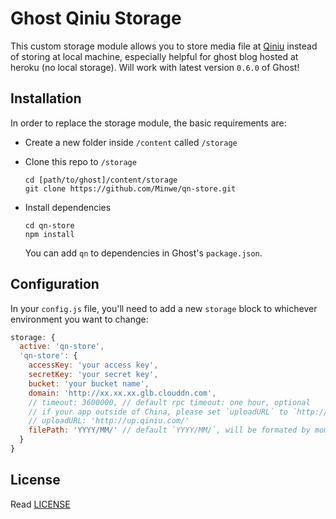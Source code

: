 # Ghost Qiniu Storage


This custom storage module allows you to store media file at [Qiniu](http://www.qiniu.com/) instead of storing at local machine, especially helpful for ghost blog hosted at heroku (no local storage). Will work with latest version `0.6.0` of Ghost!

## Installation

In order to replace the storage module, the basic requirements are:

- Create a new folder inside `/content` called `/storage`
- Clone this repo to `/storage`

  ```
  cd [path/to/ghost]/content/storage
  git clone https://github.com/Minwe/qn-store.git
  ```
- Install dependencies

  ```
  cd qn-store
  npm install
  ```

  You can add `qn` to dependencies in Ghost's `package.json`.

## Configuration

In your `config.js` file, you'll need to add a new `storage` block to whichever environment you want to change:

```js
storage: {
  active: 'qn-store',
  'qn-store': {
    accessKey: 'your access key',
    secretKey: 'your secret key',
    bucket: 'your bucket name',
    domain: 'http://xx.xx.xx.glb.clouddn.com',
    // timeout: 3600000, // default rpc timeout: one hour, optional
    // if your app outside of China, please set `uploadURL` to `http://up.qiniug.com/`
    // uploadURL: 'http://up.qiniu.com/'
    filePath: 'YYYY/MM/' // default `YYYY/MM/`, will be formated by moment.js, using `[]` to escape
  }
}
```

## License

Read [LICENSE](LICENSE)
